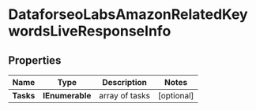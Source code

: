 # DataforseoLabsAmazonRelatedKeywordsLiveResponseInfo


## Properties

| Name | Type | Description | Notes |
|------------ | ------------- | ------------- | -------------|
**Tasks** | **IEnumerable<DataforseoLabsAmazonRelatedKeywordsLiveTaskInfo>** | array of tasks |[optional]|